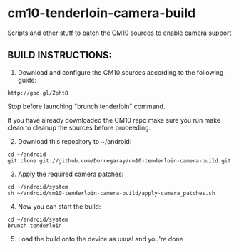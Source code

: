 cm10-tenderloin-camera-build
===========================

Scripts and other stuff to patch the CM10 sources to enable camera support


BUILD INSTRUCTIONS:
-----

1. Download and configure the CM10 sources according to the following guide:
```
http://goo.gl/Zpht8
```
Stop before launching "brunch tenderloin" command.

If you have already downloaded the CM10 repo make sure you run make clean
to cleanup the sources before proceeding.


2. Download this repository to ~/android:
```
cd ~/android
git clone git://github.com/Dorregaray/cm10-tenderloin-camera-build.git
```


3. Apply the required camera patches:
```
cd ~/android/system
sh ~/android/cm10-tenderloin-camera-build/apply-camera_patches.sh
```


4. Now you can start the build:
```
cd ~/android/system
brunch tenderloin
```

5. Load the build onto the device as usual and you're done

